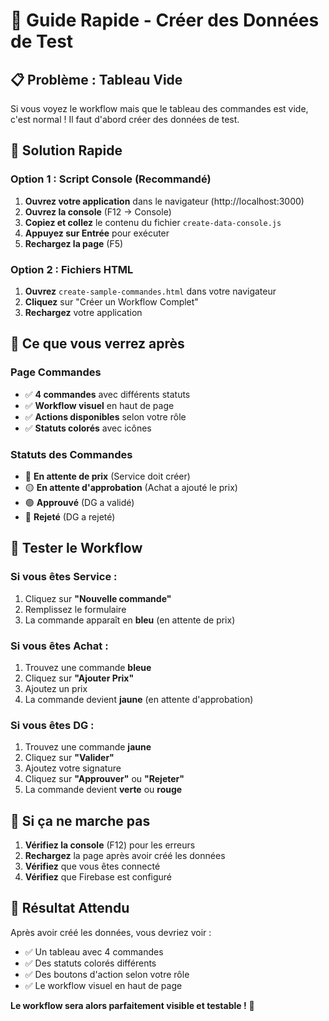 # 🚀 Guide Rapide - Créer des Données de Test

## 📋 Problème : Tableau Vide

Si vous voyez le workflow mais que le tableau des commandes est vide, c'est normal ! Il faut d'abord créer des données de test.

## 🎯 Solution Rapide

### Option 1 : Script Console (Recommandé)

1. **Ouvrez votre application** dans le navigateur (http://localhost:3000)
2. **Ouvrez la console** (F12 → Console)
3. **Copiez et collez** le contenu du fichier `create-data-console.js`
4. **Appuyez sur Entrée** pour exécuter
5. **Rechargez la page** (F5)

### Option 2 : Fichiers HTML

1. **Ouvrez** `create-sample-commandes.html` dans votre navigateur
2. **Cliquez** sur "Créer un Workflow Complet"
3. **Rechargez** votre application

## 🎨 Ce que vous verrez après

### Page Commandes
- ✅ **4 commandes** avec différents statuts
- ✅ **Workflow visuel** en haut de page
- ✅ **Actions disponibles** selon votre rôle
- ✅ **Statuts colorés** avec icônes

### Statuts des Commandes
- 🔵 **En attente de prix** (Service doit créer)
- 🟡 **En attente d'approbation** (Achat a ajouté le prix)
- 🟢 **Approuvé** (DG a validé)
- 🔴 **Rejeté** (DG a rejeté)

## 🔄 Tester le Workflow

### Si vous êtes Service :
1. Cliquez sur **"Nouvelle commande"**
2. Remplissez le formulaire
3. La commande apparaît en **bleu** (en attente de prix)

### Si vous êtes Achat :
1. Trouvez une commande **bleue**
2. Cliquez sur **"Ajouter Prix"**
3. Ajoutez un prix
4. La commande devient **jaune** (en attente d'approbation)

### Si vous êtes DG :
1. Trouvez une commande **jaune**
2. Cliquez sur **"Valider"**
3. Ajoutez votre signature
4. Cliquez sur **"Approuver"** ou **"Rejeter"**
5. La commande devient **verte** ou **rouge**

## 🚨 Si ça ne marche pas

1. **Vérifiez la console** (F12) pour les erreurs
2. **Rechargez** la page après avoir créé les données
3. **Vérifiez** que vous êtes connecté
4. **Vérifiez** que Firebase est configuré

## 🎉 Résultat Attendu

Après avoir créé les données, vous devriez voir :
- ✅ Un tableau avec 4 commandes
- ✅ Des statuts colorés différents
- ✅ Des boutons d'action selon votre rôle
- ✅ Le workflow visuel en haut de page

**Le workflow sera alors parfaitement visible et testable !** 🚀
